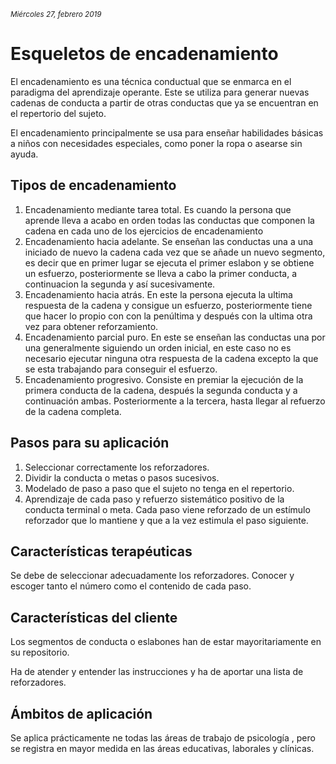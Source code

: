 <small>*Miércoles 27, febrero 2019*</small>

# Esqueletos de encadenamiento

El encadenamiento es una técnica conductual que se enmarca en el paradigma del aprendizaje operante. Este se utiliza para generar nuevas cadenas de conducta a partir de otras conductas que ya se encuentran en el repertorio del sujeto. 

El encadenamiento principalmente se usa para enseñar habilidades básicas a niños con necesidades especiales, como poner la ropa o asearse sin ayuda.

## Tipos de encadenamiento

1. Encadenamiento mediante tarea total. Es cuando la persona que aprende lleva a acabo en orden todas las conductas que componen la cadena en cada uno de los ejercicios de encadenamiento
2. Encadenamiento hacia adelante. Se enseñan las conductas una a una iniciado de nuevo la cadena cada vez que se añade un nuevo segmento, es decir que en primer lugar se ejecuta el primer eslabon y se obtiene un esfuerzo, posteriormente se lleva a cabo la primer conducta, a continuacion la segunda y así sucesivamente.
3. Encadenamiento hacia atrás. En este la persona ejecuta la ultima respuesta de la cadena y consigue un esfuerzo, posteriormente tiene que hacer lo propio con con la penúltima y después con la ultima otra vez para obtener reforzamiento.
4. Encadenamiento parcial puro. En este se enseñan las conductas una por una generalmente siguiendo un  orden inicial, en este caso no es necesario ejecutar ninguna otra respuesta de la cadena excepto la que se esta trabajando para conseguir el esfuerzo.
5. Encadenamiento progresivo. Consiste en premiar la ejecución de la primera conducta de la cadena, después la segunda conducta y a continuación ambas. Posteriormente a la tercera, hasta llegar al refuerzo de la cadena completa.

## Pasos para su aplicación 

1. Seleccionar correctamente los reforzadores.
2. Dividir la conducta o metas o pasos sucesivos.
3. Modelado de paso a paso que el sujeto no tenga en el repertorio.
4. Aprendizaje de cada paso y refuerzo sistemático positivo de la conducta terminal o meta. Cada paso viene reforzado de un estímulo reforzador que lo mantiene y que a la vez estimula el paso siguiente.

## Características terapéuticas 

Se debe de seleccionar adecuadamente los reforzadores. Conocer y escoger tanto el número como el contenido de cada paso.

## Características del cliente 

Los segmentos de conducta o eslabones han de estar mayoritariamente en su repositorio.

Ha de atender y entender las instrucciones y ha de aportar una lista de reforzadores.

## Ámbitos de aplicación

Se aplica prácticamente ne todas las áreas de trabajo de psicología , pero se registra en mayor medida en las áreas educativas, laborales y clínicas.

